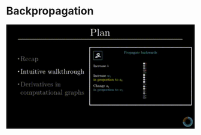 # Backpropagation


[![Backpropagation](Image/Back_gif_file.gif)](https://www.youtube.com/watch?v=tIeHLnjs5U8 "Backpropagation")


